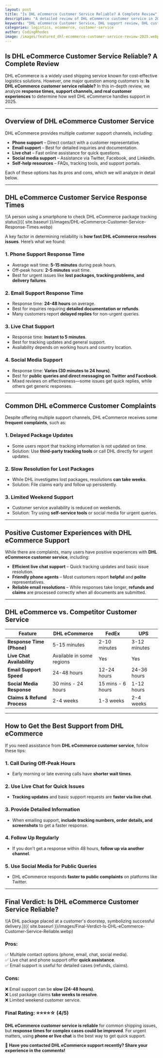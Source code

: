 ```yaml
---
layout: post
title: "Is DHL eCommerce Customer Service Reliable? A Complete Review"
description: "A detailed review of DHL eCommerce customer service in 2025. Learn about response times, support channels, and customer experiences."
keywords: "DHL eCommerce Customer Service, DHL support review, DHL customer help, DHL eCommerce reliability, DHL service feedback"
categories: logistics, ecommerce, customer-service
author: CodingRhodes
image: /images/featured_dhl-ecommerce-customer-service-review-2025.webp
---
```


## Is DHL eCommerce Customer Service Reliable? A Complete Review

DHL eCommerce is a widely used shipping service known for cost-effective logistics solutions. However, one major question among customers is: **Is DHL eCommerce customer service reliable?** In this in-depth review, we analyze **response times, support channels, and real customer experiences** to determine how well DHL eCommerce handles support in 2025.

---

## Overview of DHL eCommerce Customer Service

DHL eCommerce provides multiple customer support channels, including:

- **Phone support** – Direct contact with a customer representative.
- **Email support** – Best for detailed inquiries and documentation.
- **Live chat** – Fast online assistance for quick questions.
- **Social media support** – Assistance via Twitter, Facebook, and LinkedIn.
- **Self-help resources** – FAQs, tracking tools, and support portals.

Each of these options has its pros and cons, which we will analyze in detail below.

---

## DHL eCommerce Customer Service Response Times

![A person using a smartphone to check DHL eCommerce package tracking status]({{ site.baseurl }}/images/DHL-eCommerce-Customer-Service-Response-Times.webp)

A key factor in determining reliability is **how fast DHL eCommerce resolves issues**. Here’s what we found:

### **1. Phone Support Response Time**
- Average wait time: **5-15 minutes** during peak hours.
- Off-peak hours: **2-5 minutes** wait time.
- Best for urgent issues like **lost packages, tracking problems, and delivery failures**.

### **2. Email Support Response Time**
- Response time: **24-48 hours** on average.
- Best for inquiries requiring **detailed documentation or refunds**.
- Many customers report **delayed replies** for non-urgent queries.

### **3. Live Chat Support**
- Response time: **Instant to 5 minutes**.
- Best for tracking updates and general support.
- Availability depends on working hours and country location.

### **4. Social Media Support**
- Response time: **Varies (30 minutes to 24 hours)**.
- Best for **public queries and direct messaging on Twitter and Facebook**.
- Mixed reviews on effectiveness—some issues get quick replies, while others get generic responses.

---

## Common DHL eCommerce Customer Complaints

Despite offering multiple support channels, DHL eCommerce receives some **frequent complaints**, such as:

### **1. Delayed Package Updates**
- Some users report that tracking information is not updated on time.
- Solution: Use **third-party tracking tools** or call DHL directly for urgent updates.

### **2. Slow Resolution for Lost Packages**
- While DHL investigates lost packages, resolutions **can take weeks**.
- Solution: File claims early and follow up persistently.

### **3. Limited Weekend Support**
- Customer service availability is reduced on weekends.
- Solution: Try using **self-service tools** or social media for urgent queries.

---

## Positive Customer Experiences with DHL eCommerce Support

While there are complaints, many users have positive experiences with **DHL eCommerce customer service**, including:

- **Efficient live chat support** – Quick tracking updates and basic issue resolution.
- **Friendly phone agents** – Most customers report **helpful** and **polite** representatives.
- **Reliable email resolutions** – While responses take longer, **refunds and claims** are processed correctly when all documents are submitted.

---

## DHL eCommerce vs. Competitor Customer Service

| Feature         | DHL eCommerce | FedEx | UPS |
|----------------|--------------|-------|-----|
| **Response Time (Phone)** | 5-15 minutes | 2-10 minutes | 3-12 minutes |
| **Live Chat Availability** | Available in some regions | Yes | Yes |
| **Email Support Speed** | 24-48 hours | 12-24 hours | 24-36 hours |
| **Social Media Response** | 30 mins - 24 hours | 15 mins - 6 hours | 1-12 hours |
| **Claims & Refund Process** | 2-4 weeks | 1-3 weeks | 2-4 weeks |

---

## How to Get the Best Support from DHL eCommerce

If you need assistance from **DHL eCommerce customer service**, follow these tips:

### **1. Call During Off-Peak Hours**
- Early morning or late evening calls have **shorter wait times**.

### **2. Use Live Chat for Quick Issues**
- **Tracking updates** and basic support requests are **faster via live chat**.

### **3. Provide Detailed Information**
- When emailing support, **include tracking numbers, order details, and screenshots** to get a faster response.

### **4. Follow Up Regularly**
- If you don’t get a response within 48 hours, **follow up via another channel**.

### **5. Use Social Media for Public Queries**
- DHL eCommerce responds **faster to public complaints** on platforms like Twitter.

---

## Final Verdict: Is DHL eCommerce Customer Service Reliable?

![A DHL package placed at a customer's doorstep, symbolizing successful delivery.]({{ site.baseurl }}/images/Final-Verdict-Is-DHL-eCommerce-Customer-Service-Reliable.webp)

### **Pros:**
✅ Multiple contact options (phone, email, chat, social media).  
✅ Live chat and phone support offer **quick assistance**.  
✅ Email support is useful for detailed cases (refunds, claims).  

### **Cons:**
❌ Email support can be **slow (24-48 hours)**.  
❌ Lost package claims **take weeks to resolve**.  
❌ Limited weekend customer service.  

### **Final Rating:** ⭐⭐⭐⭐☆ (4/5)  
**DHL eCommerce customer service is reliable** for common shipping issues, but **response times for complex cases could be improved**. For urgent matters, using **phone or live chat** is the best way to get quick support.  

🚀 **Have you contacted DHL eCommerce support recently? Share your experience in the comments!**

